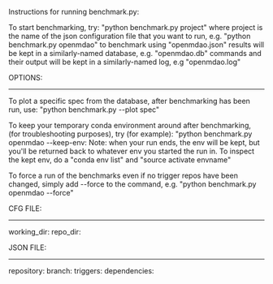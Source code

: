 Instructions for running benchmark.py:


To start benchmarking, try:
"python benchmark.py project"
where project is the name of the json configuration file that you want to run, e.g.
"python benchmark.py openmdao" to benchmark using "openmdao.json"
results will be kept in a similarly-named database, e.g. "openmdao.db"
commands and their output will be kept in a similarly-named log, e.g "openmdao.log"


OPTIONS:
________

To plot a specific spec from the database, after benchmarking has been run, use:
"python benchmark.py --plot spec"

To keep your temporary conda environment around after benchmarking,
(for troubleshooting purposes), try (for example):
"python benchmark.py openmdao --keep-env:
Note: when your run ends, the env will be kept, but you'll be returned back
to whatever env you started the run in.
To inspect the kept env, do a "conda env list"
and "source activate envname"

To force a run of the benchmarks even if no trigger repos have been changed,
simply add --force to the command, e.g. "python benchmark.py openmdao --force"


CFG FILE:
_________
working_dir:
repo_dir:


JSON FILE:
__________
repository:
branch:
triggers:
dependencies: